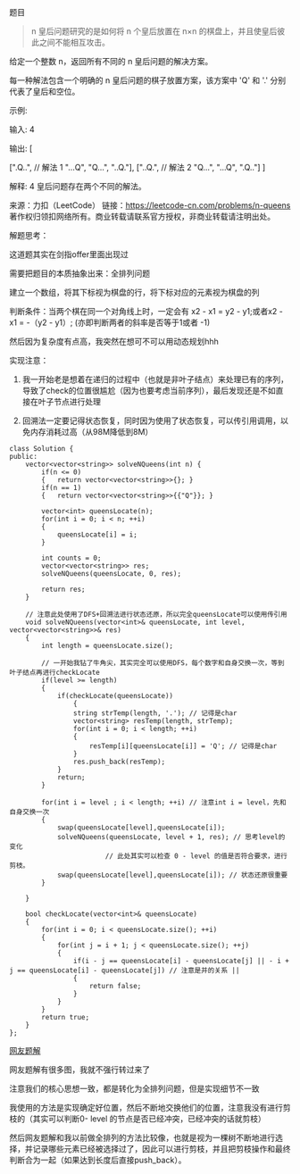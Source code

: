 题目
> n 皇后问题研究的是如何将 n 个皇后放置在 n×n 的棋盘上，并且使皇后彼此之间不能相互攻击。

给定一个整数 n，返回所有不同的 n 皇后问题的解决方案。

每一种解法包含一个明确的 n 皇后问题的棋子放置方案，该方案中 'Q' 和 '.' 分别代表了皇后和空位。

示例:

输入: 4

输出: [

 [".Q..",  // 解法 1
  "...Q",
  "Q...",
  "..Q."],
 ["..Q.",  // 解法 2
  "Q...",
  "...Q",
  ".Q.."]
]

解释: 4 皇后问题存在两个不同的解法。

来源：力扣（LeetCode）
链接：https://leetcode-cn.com/problems/n-queens
著作权归领扣网络所有。商业转载请联系官方授权，非商业转载请注明出处。


解题思考：

这道题其实在剑指offer里面出现过

需要把题目的本质抽象出来：全排列问题

建立一个数组，将其下标视为棋盘的行，将下标对应的元素视为棋盘的列

判断条件：当两个棋在同一个对角线上时，一定会有 x2 - x1 = y2 - y1;或者x2 - x1 = -（y2 - y1）; (亦即判断两者的斜率是否等于1或者 -1)

然后因为复杂度有点高，我突然在想可不可以用动态规划hhh

实现注意：

1. 我一开始老是想着在递归的过程中（也就是非叶子结点）来处理已有的序列，导致了check的位置很尴尬（因为也要考虑当前序列），最后发现还是不如直接在叶子节点进行处理

2. 回溯法一定要记得状态恢复，同时因为使用了状态恢复，可以传引用调用，以免内存消耗过高（从98M降低到8M）

```
class Solution {
public:
    vector<vector<string>> solveNQueens(int n) {
        if(n <= 0)
        {   return vector<vector<string>>{}; }
        if(n == 1)
        {   return vector<vector<string>>{{"Q"}}; }
        
        vector<int> queensLocate(n);
        for(int i = 0; i < n; ++i)
        {
            queensLocate[i] = i;
        }
        
        int counts = 0;
        vector<vector<string>> res;
        solveNQueens(queensLocate, 0, res);
        
        return res;
    }
    
    // 注意此处使用了DFS+回溯法进行状态还原，所以完全queensLocate可以使用传引用
    void solveNQueens(vector<int>& queensLocate, int level, vector<vector<string>>& res)
    {
        int length = queensLocate.size();
        
        // 一开始我钻了牛角尖，其实完全可以使用DFS，每个数字和自身交换一次，等到叶子结点再进行checkLocate
        if(level >= length)
        {     
            if(checkLocate(queensLocate))
                {
                string strTemp(length, '.'); // 记得是char
                vector<string> resTemp(length, strTemp);
                for(int i = 0; i < length; ++i)
                {
                    resTemp[i][queensLocate[i]] = 'Q'; // 记得是char
                }
                res.push_back(resTemp);
            }
            return;
        }
        
        for(int i = level ; i < length; ++i) // 注意int i = level，先和自身交换一次
        {
            swap(queensLocate[level],queensLocate[i]);
            solveNQueens(queensLocate, level + 1, res); // 思考level的变化
						// 此处其实可以检查 0 - level 的值是否符合要求，进行剪枝。
            swap(queensLocate[level],queensLocate[i]); // 状态还原很重要
        }
        
    }
    
    bool checkLocate(vector<int>& queensLocate)
    {
        for(int i = 0; i < queensLocate.size(); ++i)
        {
            for(int j = i + 1; j < queensLocate.size(); ++j)
            {
                if(i - j == queensLocate[i] - queensLocate[j] || - i + j == queensLocate[i] - queensLocate[j]) // 注意是并的关系 ||
                {
                    return false;
                }
            }
        }
        return true;
    }
};
```

[网友题解](https://leetcode-cn.com/problems/n-queens/solution/hui-su-suan-fa-xiang-jie-by-labuladong/)

网友题解有很多图，我就不强行转过来了

注意我们的核心思想一致，都是转化为全排列问题，但是实现细节不一致

我使用的方法是实现确定好位置，然后不断地交换他们的位置，注意我没有进行剪枝的（其实可以判断0- level 的节点是否已经冲突，已经冲突的话就剪枝）

然后网友题解和我以前做全排列的方法比较像，也就是视为一棵树不断地进行选择，并记录哪些元素已经被选择过了，因此可以进行剪枝，并且把剪枝操作和最终判断合为一起（如果达到长度后直接push_back）。
